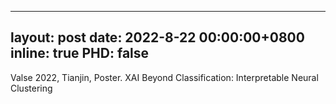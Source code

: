 
---
layout: post
date: 2022-8-22 00:00:00+0800
inline: true
PHD: false
---
Valse 2022, Tianjin, Poster. XAI Beyond Classification: Interpretable Neural Clustering


